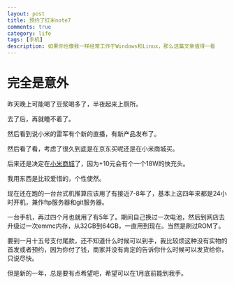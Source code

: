 ```yaml
---
layout: post
title: 预约了红米note7
comments: true
category: life
tags: [手机]
description: 如果你也像我一样经常工作于Windows和Linux，那么这篇文章值得一看
---
```




# 完全是意外

昨天晚上可能喝了豆浆喝多了，半夜起来上厕所。

去了后，再就睡不着了。

然后看到说小米的雷军有个新的直播，有新产品发布了。

然后看了看，考虑了很久到底是在京东买呢还是在小米商城买。

后来还是决定在[小米商城](https://www.mi.com/redminote7/)了，因为+10元会有个一个18W的快充头。

我用东西是比较爱惜的，个性使然。

现在还在跑的一台台式机推算应该用了有接近7-8年了，基本上这四年来都是24小时开机，兼作ftp服务器和git服务器。

一台手机，再过四个月也就用了有5年了。期间自己换过一次电池，然后到网店去升级过一次emmc内存，从32GB到64GB，一直用到现在。当然是刷过ROM了。

要到一月十五号支付尾款，还不知道什么时候可以到手，我比较烦这种没有实物的首发或者预约，因为你付了钱，商家并没有肯定的告诉你什么时候可以发货给你，只说尽快。

但是新的一年，总是要有点希望吧，希望可以在1月底前能到我手。

